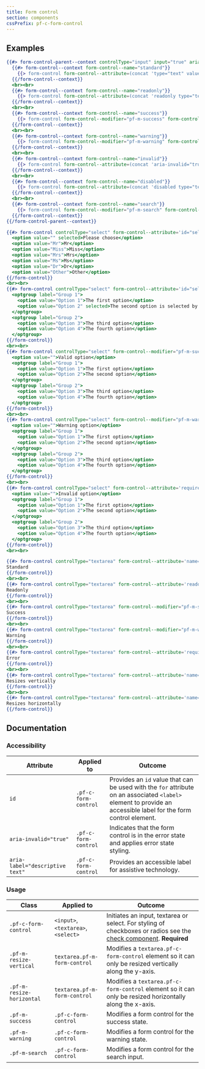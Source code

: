 ```yaml
---
title: Form control
section: components
cssPrefix: pf-c-form-control
---
```


## Examples
```hbs title=Input
{{#> form-control-parent--context controlType="input" input="true" aria-label--string="input example"}}
  {{#> form-control--context form-control--name="standard"}}
    {{> form-control form-control--attribute=(concat 'type="text" value="' form-control--name '" id="' controlType '-' form-control--name '" aria-label="' form-control--name ' ' aria-label--string '"')}}
  {{/form-control--context}}
  <br><br>
  {{#> form-control--context form-control--name="readonly"}}
    {{> form-control form-control--attribute=(concat 'readonly type="text" value="' form-control--name '" id="' controlType '-' form-control--name '" aria-label="' form-control--name ' ' aria-label--string '"')}}
  {{/form-control--context}}
  <br><br>
  {{#> form-control--context form-control--name="success"}}
    {{> form-control form-control--modifier="pf-m-success" form-control--attribute=(concat 'type="text" value="' form-control--name '" id="' controlType '-' form-control--name '" aria-label="' form-control--name ' ' aria-label--string '"')}}
  {{/form-control--context}}
  <br><br>
  {{#> form-control--context form-control--name="warning"}}
    {{> form-control form-control--modifier="pf-m-warning" form-control--attribute=(concat 'type="text" value="' form-control--name '" id="' controlType '-' form-control--name '" aria-label="' form-control--name ' ' aria-label--string '"')}}
  {{/form-control--context}}
  <br><br>
  {{#> form-control--context form-control--name="invalid"}}
    {{> form-control form-control--attribute=(concat 'aria-invalid="true" required type="text" value="' form-control--name '" id="' controlType '-' form-control--name '" aria-label="' form-control--name ' ' aria-label--string '"')}}
  {{/form-control--context}}
  <br><br>
  {{#> form-control--context form-control--name="disabled"}}
    {{> form-control form-control--attribute=(concat 'disabled type="text" value="' form-control--name '" id="' controlType '-' form-control--name '" aria-label="' form-control--name ' ' aria-label--string '"')}}
  {{/form-control--context}}
  <br><br>
  {{#> form-control--context form-control--name="search"}}
    {{> form-control form-control--modifier="pf-m-search" form-control--attribute=(concat 'type="text" value="' form-control--name '" id="' controlType '-' form-control--name '" aria-label="' form-control--name ' ' aria-label--string '"')}}
  {{/form-control--context}}
{{/form-control-parent--context}}
```

```hbs title=Select
{{#> form-control controlType="select" form-control--attribute='id="select-standard" name="select-standard" aria-label="Standard select example"'}}
  <option value="" selected>Please choose</option>
  <option value="Mr">Mr</option>
  <option value="Miss">Miss</option>
  <option value="Mrs">Mrs</option>
  <option value="Ms">Ms</option>
  <option value="Dr">Dr</option>
  <option value="Other">Other</option>
{{/form-control}}
<br><br>
{{#> form-control controlType="select" form-control--attribute='id="select-group" name="select-group" aria-label="Select group example"'}}
  <optgroup label="Group 1">
    <option value="Option 1">The first option</option>
    <option value="Option 2" selected>The second option is selected by default</option>
  </optgroup>
  <optgroup label="Group 2">
    <option value="Option 3">The third option</option>
    <option value="Option 4">The fourth option</option>
  </optgroup>
{{/form-control}}
<br><br>
{{#> form-control controlType="select" form-control--modifier="pf-m-success" form-control--attribute='id="select-group-success" name="select-group-success" aria-label="Success state select group example"'}}
  <option value="">Valid option</option>
  <optgroup label="Group 1">
    <option value="Option 1">The first option</option>
    <option value="Option 2">The second option</option>
  </optgroup>
  <optgroup label="Group 2">
    <option value="Option 3">The third option</option>
    <option value="Option 4">The fourth option</option>
  </optgroup>
{{/form-control}}
<br><br>
{{#> form-control controlType="select" form-control--modifier="pf-m-warning" form-control--attribute='id="select-group-warning" name="select-group-warning" aria-label="Warning state select group example"'}}
  <option value="">Warning option</option>
  <optgroup label="Group 1">
    <option value="Option 1">The first option</option>
    <option value="Option 2">The second option</option>
  </optgroup>
  <optgroup label="Group 2">
    <option value="Option 3">The third option</option>
    <option value="Option 4">The fourth option</option>
  </optgroup>
{{/form-control}}
<br><br>
{{#> form-control controlType="select" form-control--attribute='required aria-invalid="true" id="select-group-error" name="select-group-error" aria-label="Error state select group example"'}}
  <option value="">Invalid option</option>
  <optgroup label="Group 1">
    <option value="Option 1">The first option</option>
    <option value="Option 2">The second option</option>
  </optgroup>
  <optgroup label="Group 2">
    <option value="Option 3">The third option</option>
    <option value="Option 4">The fourth option</option>
  </optgroup>
{{/form-control}}
<br><br>
```

```hbs title=Textarea
{{#> form-control controlType="textarea" form-control--attribute='name="textarea-standard" id="textarea-standard" aria-label="Standard textarea example"'}}
Standard
{{/form-control}}
<br><br>
{{#> form-control controlType="textarea" form-control--attribute='readonly name="textarea-readonly" id="textarea-readonly" aria-label="Readonly textarea example"'}}
Readonly
{{/form-control}}
<br><br>
{{#> form-control controlType="textarea" form-control--modifier="pf-m-success" form-control--attribute='name="textarea-success" id="textarea-success" aria-label="Success state textarea example"'}}
Success
{{/form-control}}
<br><br>
{{#> form-control controlType="textarea" form-control--modifier="pf-m-warning" form-control--attribute='name="textarea-warning" id="textarea-warning" aria-label="Warning state textarea example"'}}
Warning
{{/form-control}}
<br><br>
{{#> form-control controlType="textarea" form-control--attribute='required name="textarea-error" id="textarea-error" aria-label="Error state textarea example" aria-invalid="true"'}}
Error
{{/form-control}}
<br><br>
{{#> form-control controlType="textarea" form-control--attribute='name="textarea-resize-vertical" id="textarea-resize-vertical" aria-label="Resize vertical textarea example"' form-control--modifier="pf-m-resize-vertical"}}
Resizes vertically
{{/form-control}}
<br><br>
{{#> form-control controlType="textarea" form-control--attribute='name="textarea-resize-horizontal" id="textarea-resize-horizontal" aria-label="Resize horizontal textarea example"' form-control--modifier="pf-m-resize-horizontal"}}
Resizes horizontally
{{/form-control}}
```

## Documentation

### Accessibility
| Attribute | Applied to | Outcome |
| -- | -- | -- |
| `id` | `.pf-c-form-control` | Provides an `id` value that can be used with the `for` attribute on an associated `<label>` element to provide an accessible label for the form control element.
| `aria-invalid="true"` | `.pf-c-form-control` | Indicates that the form control is in the error state and applies error state styling. |
| `aria-label="descriptive text"` | `.pf-c-form-control` | Provides an accessible label for assistive technology. |

### Usage
| Class | Applied to | Outcome |
| -- | -- | -- |
| `.pf-c-form-control` | `<input>`,`<textarea>`, `<select>` |  Initiates an input, textarea or select. For styling of checkboxes or radios see the [check component](/documentation/core/components/check). **Required**  |
| `.pf-m-resize-vertical` | `textarea.pf-m-form-control` | Modifies a `textarea.pf-c-form-control` element so it can only be resized vertically along the y-axis. |
| `.pf-m-resize-horizontal` | `textarea.pf-m-form-control` | Modifies a `textarea.pf-c-form-control` element so it can only be resized horizontally along the x-axis. |
| `.pf-m-success` | `.pf-c-form-control` | Modifies a form control for the success state. |
| `.pf-m-warning` | `.pf-c-form-control` | Modifies a form control for the warning state. |
| `.pf-m-search` | `.pf-c-form-control` | Modifies a form control for the search input. |

